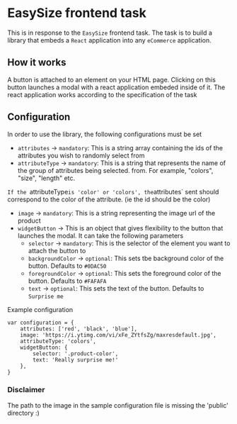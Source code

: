 # EasySize frontend task

This is in response to the `EasySize` frontend task. The task is to build a library that embeds a `React` application into any `eCommerce` application.

## How it works

A button is attached to an element on your HTML page. Clicking on this button launches a modal with a react application embeded inside of it. The react application works according to the specification of the task

## Configuration

In order to use the library, the following configurations must be set

- `attributes` -> `mandatory`: This is a string array containing the ids of the attributes you wish to randomly select from
- `attributeType` -> `mandatory`: This is a string that represents the name of the group of attributes being selected. from. For example, "colors", "size", "length" etc.

`If the `attributeType`is 'color' or 'colors', the`attributes` sent should correspond to the color of the attribute. (ie the id should be the color)

- `image` -> `mandatory`: This is a string representing the image url of the product
- `widgetButton` -> This is an object that gives flexibility to the button that launches the modal. It can take the following parameters
  - `selector` -> `mandatory`: This is the selector of the element you want to attach the button to
  - `backgroundColor` -> `optional`: This sets tbe background color of the button. Defaults to `#0DAC50`
  - `foregroundColor` -> `optional`: This sets the foreground color of the button. Defaults to `#FAFAFA`
  - `text` -> `optional`: This sets the text of the button. Defaults to `Surprise me`

Example configuration

    var configuration = {
        attributes: ['red', 'black', 'blue'],
        image: 'https://i.ytimg.com/vi/xFe_ZYtfsZg/maxresdefault.jpg',
        attributeType: 'colors',
        widgetButton: {
            selector: '.product-color',
            text: 'Really surprise me!'
        },
    }

### Disclaimer

The path to the image in the sample configuration file is missing the 'public' directory :)
